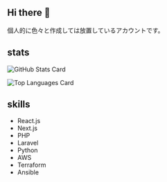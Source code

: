 ## Hi there 👋

個人的に色々と作成しては放置しているアカウントです。

## stats
![GitHub Stats Card](https://github-readme-stats.vercel.app/api?username=n4rvs3&theme=tokyonight&show_icons=true)

![Top Languages Card](https://github-readme-stats.vercel.app/api/top-langs/?username=n4rvs3)

## skills

- React.js
- Next.js
- PHP
- Laravel
- Python
- AWS
- Terraform
- Ansible
